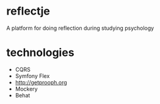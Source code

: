 # reflectje
A platform for doing reflection during studying psychology

# technologies
- CQRS
- Symfony Flex
- http://getprooph.org
- Mockery
- Behat